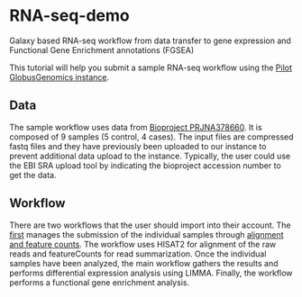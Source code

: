 # RNA-seq-demo
Galaxy based RNA-seq workflow from data transfer to gene expression and Functional Gene Enrichment annotations (FGSEA)

This tutorial will help you submit a sample RNA-seq workflow using the [Pilot GlobusGenomics instance](https://pilot1.globusgenomics.org).

## Data
The sample workflow uses data from [Bioproject PRJNA378660](https://www.ncbi.nlm.nih.gov/bioproject/?term=PRJNA378660). It is composed of 9 samples (5 control, 4 cases). The input files are compressed fastq files and they have previously been uploaded to our instance to prevent additional data upload to the instance. Typically, the user could use the EBI SRA upload tool by indicating the bioproject accession number to get the data.

## Workflow
There are two workflows that the user should import into their account. The [first]( https://pilot1.globusgenomics.org/u/arodri7/w/master-hisat2-limma-wf---for-demo---version2-imported-from-uploaded-file) manages the submission of the individual samples through [alignment and feature counts]( https://pilot1.globusgenomics.org/u/arodri7/w/hisat2-stringtie-ballgown-databag-phase1-imported-from-uploaded-file). The workflow uses HISAT2 for alignment of the raw reads and featureCounts for read summarization. Once the individual samples have been analyzed, the main workflow gathers the results and performs differential expression analysis using LIMMA. Finally, the workflow performs a functional gene enrichment analysis. 
